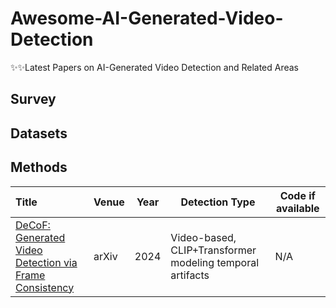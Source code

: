 # Awesome-AI-Generated-Video-Detection
✨✨Latest Papers on AI-Generated Video Detection and Related Areas

## Survey


## Datasets

## Methods

| Title                                                        | Venue       | Year |               Detection Type                       | Code if available                                                     |
| :----------------------------------------------------------- | ----------- | ---- | ------------------------------------------------------------ | ---------------------------------------------------- |
| [DeCoF: Generated Video Detection via Frame Consistency](https://arxiv.org/pdf/2402.02085) | arXiv        | 2024 | Video-based, CLIP+Transformer modeling temporal artifacts| N/A 
